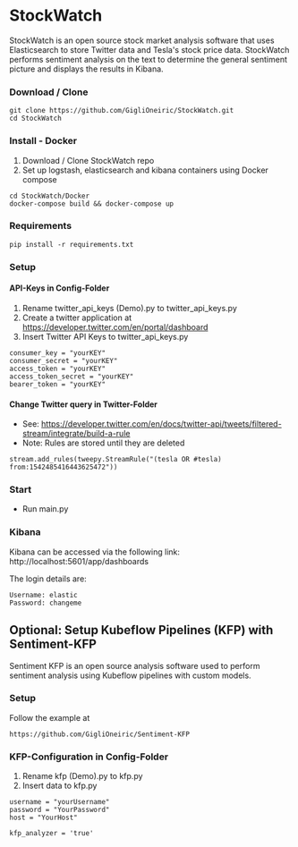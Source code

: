 # StockWatch

StockWatch is an open source stock market analysis software that uses Elasticsearch to store Twitter data and Tesla's stock price data. StockWatch performs sentiment analysis on the text to determine the general sentiment picture and displays the results in Kibana. 

### Download / Clone
```
git clone https://github.com/GigliOneiric/StockWatch.git
cd StockWatch
```
### Install - Docker
1. Download / Clone StockWatch repo 
2. Set up logstash, elasticsearch and kibana containers using Docker compose

```
cd StockWatch/Docker
docker-compose build && docker-compose up
```

### Requirements
```
pip install -r requirements.txt
```

### Setup
#### API-Keys in Config-Folder
1. Rename twitter_api_keys (Demo).py to twitter_api_keys.py
2. Create a twitter application at https://developer.twitter.com/en/portal/dashboard
3. Insert Twitter API Keys to twitter_api_keys.py
```
consumer_key = "yourKEY"
consumer_secret = "yourKEY"
access_token = "yourKEY"
access_token_secret = "yourKEY"
bearer_token = "yourKEY"
```

#### Change Twitter query in Twitter-Folder
- See: https://developer.twitter.com/en/docs/twitter-api/tweets/filtered-stream/integrate/build-a-rule
- Note: Rules are stored until they are deleted
```
stream.add_rules(tweepy.StreamRule("(tesla OR #tesla) from:1542485416443625472"))
```

### Start
- Run main.py

### Kibana
Kibana can be accessed via the following link:
http://localhost:5601/app/dashboards

The login details are:
```
Username: elastic
Password: changeme
```

## Optional: Setup Kubeflow Pipelines (KFP) with Sentiment-KFP
Sentiment KFP is an open source analysis software used to perform sentiment analysis using Kubeflow pipelines with custom models.

### Setup
Follow the example at
```
https://github.com/GigliOneiric/Sentiment-KFP
```
### KFP-Configuration in Config-Folder
1. Rename kfp (Demo).py to kfp.py
3. Insert data to kfp.py
```
username = "yourUsername"
password = "YourPassword"
host = "YourHost"

kfp_analyzer = 'true'
```
